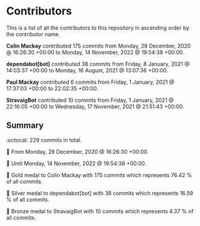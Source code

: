 # Contributors

This is a list of all the contributors to this repository in ascending order by the contributor name.

**Colin Mackay** contributed 175 commits from Monday, 28 December, 2020 @ 16:26:30 +00:00 to Monday, 14 November, 2022 @ 19:54:38 +00:00.

**dependabot[bot]** contributed 38 commits from Friday, 8 January, 2021 @ 14:03:37 +00:00 to Monday, 16 August, 2021 @ 13:07:36 +00:00.

**Paul Mackay** contributed 6 commits from Friday, 1 January, 2021 @ 17:37:03 +00:00 to 22:02:35 +00:00.

**StravaigBot** contributed 10 commits from Friday, 1 January, 2021 @ 22:16:05 +00:00 to Wednesday, 17 November, 2021 @ 21:51:43 +00:00.

## Summary

:octocat: 229 commits in total.

:date: From Monday, 28 December, 2020 @ 16:26:30 +00:00.

:date: Until Monday, 14 November, 2022 @ 19:54:38 +00:00.

:1st_place_medal: Gold medal to Colin Mackay with 175 commits which represents 76.42 % of all commits.

:2nd_place_medal: Silver medal to dependabot[bot] with 38 commits which represents 16.59 % of all commits.

:3rd_place_medal: Bronze medal to StravaigBot with 10 commits which represents 4.37 % of all commits.

